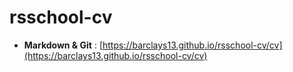 # rsschool-cv

* **Markdown & Git** : [https://barclays13.github.io/rsschool-cv/cv](https://barclays13.github.io/rsschool-cv/cv)